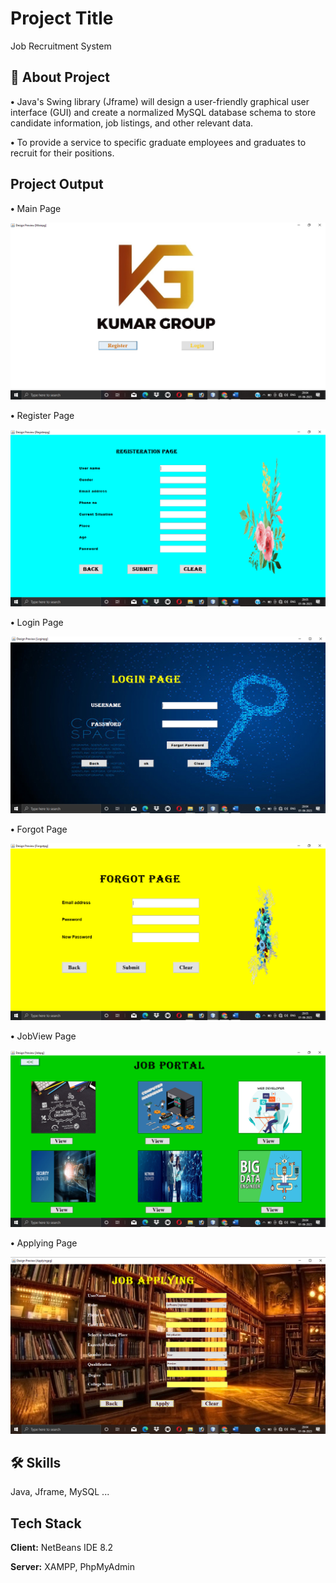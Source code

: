 
# Project Title

Job Recruitment System


## 🚀 About Project

**•**  Java's Swing library (Jframe) will design a user-friendly graphical user interface (GUI) and create a normalized MySQL database schema to store candidate information, job listings, and other relevant data.

**•** To provide a service to specific graduate employees and graduates to recruit for their positions.


## Project Output


**•** Main Page


<picture>
    <img alt="" src="outputImages/Screenshot (564).png">
</picture>


**•** Register Page

<picture>
    <img alt="" src="outputImages/Screenshot (567).png">
</picture>


**•** Login Page

<picture>
    <img alt="" src="outputImages/Screenshot (565).png">
</picture>


**•** Forgot Page

<picture>
    <img alt="" src="outputImages/Screenshot (566).png">
</picture>


**•** JobView Page

<picture>
    <img alt="" src="outputImages/Screenshot (563).png">
</picture>


**•** Applying Page

<picture>
    <img alt="" src="outputImages/Screenshot (562).png">
</picture>


## 🛠 Skills
Java, Jframe, MySQL ...


## Tech Stack

**Client:**  NetBeans IDE 8.2

**Server:** XAMPP, PhpMyAdmin

